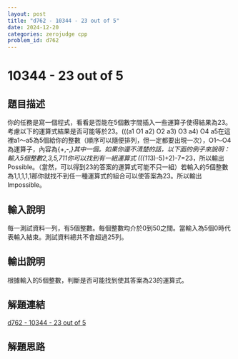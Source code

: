 ```yaml
---
layout: post
title: "d762 - 10344 - 23 out of 5"
date: 2024-12-20
categories: zerojudge cpp
problem_id: d762
---
```


# 10344 - 23 out of 5

## 題目描述

你的任務是寫一個程式，看看是否能在5個數字間插入一些運算子使得結果為23。考慮以下的運算式結果是否可能等於23。(((a1 O1 a2) O2 a3) O3 a4) O4 a5在這裡a1～a5為5個給你的整數（順序可以隨便排列，但一定都要出現一次），O1～O4為運算子，內容為{+,-,*}其中一個。如果你還不清楚的話，以下面的例子來說明：輸入5個整數2,3,5,711你可以找到有一組運算式 (((11*3)-5)+2)-7=23，所以輸出Possible。（當然，可以得到23的答案的運算式可能不只一組）若輸入的5個整數為1,1,1,1,1那你就找不到任一種運算式的組合可以使答案為23。所以輸出Impossible。

## 輸入說明

每一測試資料一列，有5個整數。每個整數均介於0到50之間。當輸入為5個0時代表輸入結束。測試資料總共不會超過25列。

## 輸出說明

根據輸入的5個整數，判斷是否可能找到使其答案為23的運算式。

## 解題連結

[d762 - 10344 - 23 out of 5](https://zerojudge.tw/ShowProblem?problemid=d762)

## 解題思路

